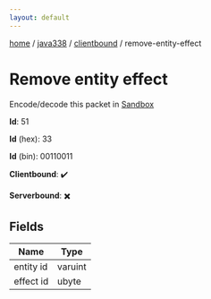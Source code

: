 ```yaml
---
layout: default
---
```


[home](/)  /  [java338](/protocol/java338)  /  [clientbound](/protocol/java338/clientbound)  /  remove-entity-effect

# Remove entity effect

Encode/decode this packet in [Sandbox](../../../sandbox/java338#clientbound.remove_entity_effect)

**Id**: 51

**Id** (hex): 33

**Id** (bin): 00110011

**Clientbound**: ✔️

**Serverbound**: ✖️

## Fields

Name | Type
---|---
entity id | varuint
effect id | ubyte
